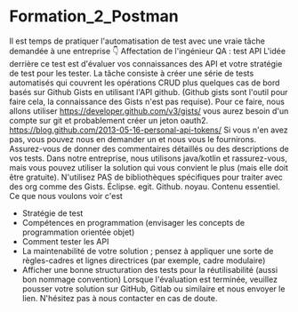# Formation_2_Postman
Il est temps de pratiquer l'automatisation de test avec une vraie tâche demandée à une entreprise 👇
Affectation de l'ingénieur QA : test API
L'idée derrière ce test est d'évaluer vos connaissances des API et votre stratégie de test pour les tester.
La tâche consiste à créer une série de tests automatisés qui couvrent les opérations CRUD plus quelques cas de bord basés sur Github Gists en utilisant l'API github. (Github gists sont l'outil pour faire cela, la connaissance des Gists n'est pas requise).
Pour ce faire, nous allons utiliser https://developer.github.com/v3/gists/ vous aurez besoin d'un compte sur git et probablement créer un jeton oauth2.
https://blog.github.com/2013-05-16-personal-api-tokens/
Si vous n'en avez pas, vous pouvez nous en demander un et nous vous le fournirons. Assurez-vous de donner des commentaires détaillés ou des descriptions de vos tests.
Dans notre entreprise, nous utilisons java/kotlin et rassurez-vous, mais vous pouvez utiliser la solution qui vous convient le plus (mais elle doit être gratuite).
N'utilisez PAS de bibliothèques spécifiques pour traiter avec des org comme des Gists. Éclipse. egit. Github. noyau. Contenu essentiel.
Ce que nous voulons voir c'est
- Stratégie de test
- Compétences en programmation (envisager les concepts de programmation orientée objet)
- Comment tester les API
- La maintenabilité de votre solution ; pensez à appliquer une sorte de
règles-cadres et lignes directrices (par exemple, cadre modulaire)
- Afficher une bonne structuration des tests pour la réutilisabilité (aussi bon nommage
convention)
Lorsque l'évaluation est terminée, veuillez pousser votre solution sur GitHub, Gitlab ou similaire et nous envoyer le lien. N'hésitez pas à nous contacter en cas de doute.
